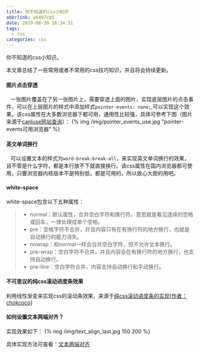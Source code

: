 ```yaml
---
title: 你不知道的css小知识
abbrlink: a6497cb5
date: 2019-08-30 16:34:51
tags:
  - css
categories: css
---
```

你不知道的css小知识。
<!-- more -->
本文章总结了一些常用或者不常用的css技巧知识，并且将会持续更新。

#### 图片点击穿透
&nbsp;&nbsp;&nbsp;一张图片覆盖在了另一张图片上，需要穿透上面的图片，实现底层图片的点击事件，可以在上层图片的样式中添加样式`pointer-events: none;`,可以实现这个效果。该css属性在大多数浏览器下都可用，通用性比较强，具体可参考下图（图片来源于[canIuse网站查询](https://www.caniuse.com/#search=pointer-events)）：
{% img /img/pointer_events_use.jpg "pointer-events可用浏览器" %}

#### 英文单词换行
&nbsp;&nbsp;&nbsp;可以设置文本的样式为`word-break:break-all`，来实现英文单词换行的效果，且不管是什么字符，都是本行放不下就直接换行。该css属性在国内浏览器都可使用，只要浏览器内核版本不是特别低，都是可用的，所以放心大胆的用吧。

#### white-space
white-space包含以下五种属性：
>* normal：默认属性，合并空白字符和换行符。意思就是看见连续的空格或回车，一律处理成单个空格。
>* pre：空格字符不合并，并且内容只有在有换行符的地方换行，也就是自动换行的能力消失。
>* nowrap：和normal一样会合并空白字符，但不允许文本换行。
>* pre-wrap：空白字符不合并，并且内容会在有换行符的地方换行，也支持自动换行。
>* pre-line：空白字符合并，内容支持自动换行和手动换行。

#### 不可思议的纯css滚动进度条效果
利用线性渐变来实现css的滚动条效果，来源于[纯css滚动进度条的实现[作者：chokcoco]](https://juejin.im/post/5c35953ce51d45523f04b6d2)

#### 如何设置文本两端对齐？
实现效果如下：
{% img /img/text_align_last.jpg 150 200 %}

具体实现方法可查看：[文本两端对齐](https://codepen.io/cubemmc/pen/yLBPJPr)
